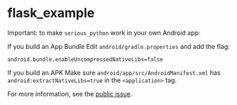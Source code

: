 # flask_example

Important: to make `serious_python` work in your own Android app:

If you build an App Bundle Edit `android/gradle.properties` and add the flag:

```
android.bundle.enableUncompressedNativeLibs=false
```


If you build an APK Make sure `android/app/src/AndroidManifest.xml` has `android:extractNativeLibs=true` in the `<application>` tag.

For more information, see the [public issue](https://issuetracker.google.com/issues/147096055).